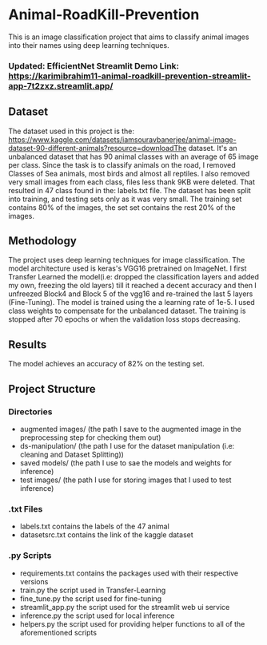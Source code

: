 # Animal-RoadKill-Prevention
This is an image classification project that aims to classify animal images into their names using deep learning techniques.

### Updated: EfficientNet Streamlit Demo Link: https://karimibrahim11-animal-roadkill-prevention-streamlit-app-7t2zxz.streamlit.app/

## Dataset
The dataset used in this project is the: https://www.kaggle.com/datasets/iamsouravbanerjee/animal-image-dataset-90-different-animals?resource=downloadThe dataset. It's an unbalanced dataset that has 90 animal classes with an average of 65 image per class.  Since the task is to classify animals on the road, I removed Classes of Sea animals, most birds and almost all reptiles. I also removed very small images from each class, files less thank 9KB were deleted. That resulted in 47 class found in the: labels.txt file. The dataset has been split into training, and testing sets only as it was very small. The training set contains 80% of the images, the set set contains the rest 20% of the images.

## Methodology
The project uses deep learning techniques for image classification. The model architecture used is keras's VGG16 pretrained on ImageNet. I first Transfer Learned the model(i.e: dropped the classification layers and added my own, freezing the old layers) till it reached a decent accuracy and then I unfreezed Block4 and Block 5 of the vgg16 and re-trained the last 5 layers (Fine-Tuning). The model is trained using the a learning rate of 1e-5. I used class weights to compensate for the unbalanced dataset. The training is stopped after 70 epochs or when the validation loss stops decreasing.

## Results
The model achieves an accuracy of 82% on the testing set.


## Project Structure

### Directories

- augmented images/  (the path I save to the augmented image in the preprocessing step for checking them out)
- ds-manipulation/   (the path I use for the dataset manipulation (i.e: cleaning and Dataset Splitting))
- saved models/      (the path I use to sae the models and weights for inference)
- test images/       (the path I use for storing images that I used to test inference)

### .txt Files

- labels.txt        contains the labels of the 47 animal
- datasetsrc.txt    contains the link of the kaggle dataset

### .py Scripts

- requirements.txt  contains the packages used with their respective versions
- train.py          the script used in Transfer-Learning
- fine_tune.py      the script used for fine-tuning 
- streamlit_app.py  the script used for the streamlit web ui service
- inference.py      the script used for local inference
- helpers.py        the script used for providing helper functions to all of the aforementioned scripts
